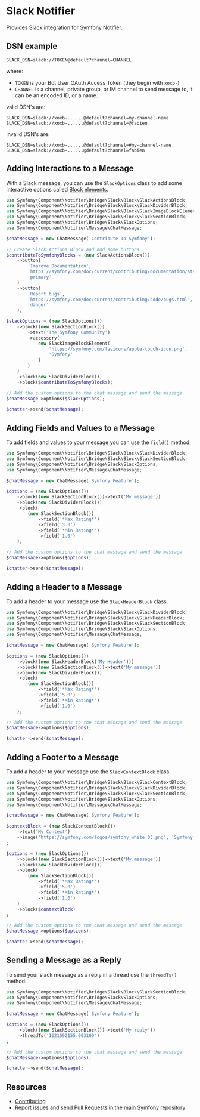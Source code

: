 Slack Notifier
==============

Provides [Slack](https://slack.com) integration for Symfony Notifier.

DSN example
-----------

```
SLACK_DSN=slack://TOKEN@default?channel=CHANNEL
```

where:
 - `TOKEN` is your Bot User OAuth Access Token (they begin with `xoxb-`)
 - `CHANNEL` is a channel, private group, or IM channel to send message to, it can be an encoded ID, or a name.

valid DSN's are:
```
SLACK_DSN=slack://xoxb-......@default?channel=my-channel-name
SLACK_DSN=slack://xoxb-......@default?channel=@fabien
```

invalid DSN's are:
```
SLACK_DSN=slack://xoxb-......@default?channel=#my-channel-name
SLACK_DSN=slack://xoxb-......@default?channel=fabien
```

Adding Interactions to a Message
--------------------------------

With a Slack message, you can use the `SlackOptions` class to add some 
interactive options called [Block elements](https://api.slack.com/reference/block-kit/block-elements).

```php
use Symfony\Component\Notifier\Bridge\Slack\Block\SlackActionsBlock;
use Symfony\Component\Notifier\Bridge\Slack\Block\SlackDividerBlock;
use Symfony\Component\Notifier\Bridge\Slack\Block\SlackImageBlockElement;
use Symfony\Component\Notifier\Bridge\Slack\Block\SlackSectionBlock;
use Symfony\Component\Notifier\Bridge\Slack\SlackOptions;
use Symfony\Component\Notifier\Message\ChatMessage;

$chatMessage = new ChatMessage('Contribute To Symfony');

// Create Slack Actions Block and add some buttons
$contributeToSymfonyBlocks = (new SlackActionsBlock())
    ->button(
        'Improve Documentation',
        'https://symfony.com/doc/current/contributing/documentation/standards.html',
        'primary'
    )
    ->button(
        'Report bugs',
        'https://symfony.com/doc/current/contributing/code/bugs.html',
        'danger'
    );

$slackOptions = (new SlackOptions())
    ->block((new SlackSectionBlock())
        ->text('The Symfony Community')
        ->accessory(
            new SlackImageBlockElement(
                'https://symfony.com/favicons/apple-touch-icon.png',
                'Symfony'
            )
        )
    )
    ->block(new SlackDividerBlock())
    ->block($contributeToSymfonyBlocks);

// Add the custom options to the chat message and send the message
$chatMessage->options($slackOptions);

$chatter->send($chatMessage);
```

Adding Fields and Values to a Message
-------------------------------------

To add fields and values to your message you can use the `field()` method.

```php
use Symfony\Component\Notifier\Bridge\Slack\Block\SlackDividerBlock;
use Symfony\Component\Notifier\Bridge\Slack\Block\SlackSectionBlock;
use Symfony\Component\Notifier\Bridge\Slack\SlackOptions;
use Symfony\Component\Notifier\Message\ChatMessage;

$chatMessage = new ChatMessage('Symfony Feature');

$options = (new SlackOptions())
    ->block((new SlackSectionBlock())->text('My message'))
    ->block(new SlackDividerBlock())
    ->block(
        (new SlackSectionBlock())
            ->field('*Max Rating*')
            ->field('5.0')
            ->field('*Min Rating*')
            ->field('1.0')
    );

// Add the custom options to the chat message and send the message
$chatMessage->options($options);

$chatter->send($chatMessage);
```

Adding a Header to a Message
----------------------------

To add a header to your message use the `SlackHeaderBlock` class.

```php
use Symfony\Component\Notifier\Bridge\Slack\Block\SlackDividerBlock;
use Symfony\Component\Notifier\Bridge\Slack\Block\SlackHeaderBlock;
use Symfony\Component\Notifier\Bridge\Slack\Block\SlackSectionBlock;
use Symfony\Component\Notifier\Bridge\Slack\SlackOptions;
use Symfony\Component\Notifier\Message\ChatMessage;

$chatMessage = new ChatMessage('Symfony Feature');

$options = (new SlackOptions())
    ->block((new SlackHeaderBlock('My Header')))
    ->block((new SlackSectionBlock())->text('My message'))
    ->block(new SlackDividerBlock())
    ->block(
        (new SlackSectionBlock())
            ->field('*Max Rating*')
            ->field('5.0')
            ->field('*Min Rating*')
            ->field('1.0')
    );

// Add the custom options to the chat message and send the message
$chatMessage->options($options);

$chatter->send($chatMessage);
```

Adding a Footer to a Message
----------------------------

To add a header to your message use the `SlackContextBlock` class.

```php
use Symfony\Component\Notifier\Bridge\Slack\Block\SlackContextBlock;
use Symfony\Component\Notifier\Bridge\Slack\Block\SlackDividerBlock;
use Symfony\Component\Notifier\Bridge\Slack\Block\SlackSectionBlock;
use Symfony\Component\Notifier\Bridge\Slack\SlackOptions;
use Symfony\Component\Notifier\Message\ChatMessage;

$chatMessage = new ChatMessage('Symfony Feature');

$contextBlock = (new SlackContextBlock())
    ->text('My Context')
    ->image('https://symfony.com/logos/symfony_white_03.png', 'Symfony Logo')
;

$options = (new SlackOptions())
    ->block((new SlackSectionBlock())->text('My message'))
    ->block(new SlackDividerBlock())
    ->block(
        (new SlackSectionBlock())
            ->field('*Max Rating*')
            ->field('5.0')
            ->field('*Min Rating*')
            ->field('1.0')
    )
    ->block($contextBlock)
;

// Add the custom options to the chat message and send the message
$chatMessage->options($options);

$chatter->send($chatMessage);
```

Sending a Message as a Reply
----------------------------

To send your slack message as a reply in a thread use the `threadTs()` method.

```php
use Symfony\Component\Notifier\Bridge\Slack\Block\SlackSectionBlock;
use Symfony\Component\Notifier\Bridge\Slack\SlackOptions;
use Symfony\Component\Notifier\Message\ChatMessage;

$chatMessage = new ChatMessage('Symfony Feature');

$options = (new SlackOptions())
    ->block((new SlackSectionBlock())->text('My reply'))
    ->threadTs('1621592155.003100')
;

// Add the custom options to the chat message and send the message
$chatMessage->options($options);

$chatter->send($chatMessage);
```

Resources
---------

 * [Contributing](https://symfony.com/doc/current/contributing/index.html)
 * [Report issues](https://github.com/symfony/symfony/issues) and
   [send Pull Requests](https://github.com/symfony/symfony/pulls)
   in the [main Symfony repository](https://github.com/symfony/symfony)

